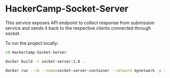 # HackerCamp-Socket-Server

This service exposes API endpoint to collect response from submission service and sends it back to the respective clients connected through socket.

To run the project locally:

```sh
cd HackerCamp-Socket-Server

docker build -t socket-server:1.0 .

docker run --rm --name=socket-server-container --network mynetwork -p 3001:3001 socket-server:1.0

```
